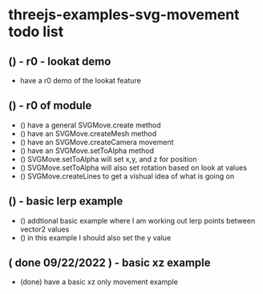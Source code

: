 # threejs-examples-svg-movement todo list


## () - r0 - lookat demo
* have a r0 demo of the lookat feature

## () - r0 of module
* () have a general SVGMove.create method
* () have an SVGMove.createMesh method 
* () have an SVGMove.createCamera movement
* () have an SVGMove.setToAlpha method
* () SVGMove.setToAlpha will set x,y, and z for position
* () SVGMove.setToAlpha will also set rotation based on look at values
* () SVGMove.createLines to get a vishual idea of what is going on


## () - basic lerp example
* () addtional basic example where I am working out lerp points between vector2 values
* () in this example I should also set the y value

## ( done 09/22/2022 ) - basic xz example
* (done) have a basic xz only movement example